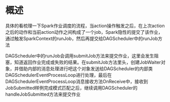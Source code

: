 # 概述




具体的看梳理一下Spark作业调度的流程，当action操作触发之后，在上次action之后的动作和当前action动作之间构成了一个job，Spark隐性的提交了该作业，通过触发SparkContext的runJob，然后再提交给DAGScheduler中的runJob方法

DAGScheduler中的runJob会调用submitJob方法来提交作业，这里会发生阻塞，知道返回作业完成或失败的结果。在submitJob方法里头，创建JobWaiter对象，并借助内部的消息处理进行吧这个对象发送给DAGScheduler的内部类DAGSchedulerEventProcessLoop进行处理，最后在DAGSchedulerEventProcessLoop消息接收方法OnReceive中，接收到JobSubmitted样例完成模式匹配之后，继续调用DAGScheduler的handleJobSubmitted方法来提交作业
